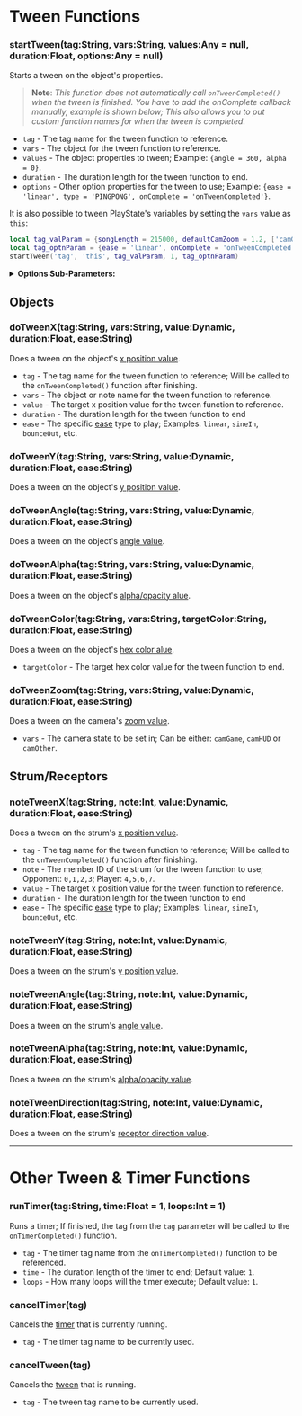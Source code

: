 # Tween Functions
### startTween(tag:String, vars:String, values:Any = null, duration:Float, options:Any = null)
Starts a tween on the object's properties.

> **Note**: _This function does not automatically call `onTweenCompleted()` when the tween is finished. You have to add the onComplete callback manually, example is shown below; This also allows you to put custom function names for when the tween is completed_.

- `tag` - The tag name for the tween function to reference.
- `vars` - The object for the tween function to reference.
- `values` - The object properties to tween; Example: `{angle = 360, alpha = 0}`.
- `duration` - The duration length for the tween function to end.
- `options` - Other option properties for the tween to use; Example: `{ease = 'linear', type = 'PINGPONG', onComplete = 'onTweenCompleted'}`.

It is also possible to tween PlayState's variables by setting the `vars` value as `this`:
```lua
local tag_valParam = {songLength = 215000, defaultCamZoom = 1.2, ['camGame.zoom'] = 1.2}
local tag_optnParam = {ease = 'linear', onComplete = 'onTweenCompleted'}
startTween('tag', 'this', tag_valParam, 1, tag_optnParam)
```

<details><summary><b>Options Sub-Parameters:</b></summary>
<p>

- `type` - Determines the type of tween to use, it can be one of these types:
     - `ONESHOT` - Will stop and remove itself from the core container when finished.
     - `PERSIST` - Will stop when finished, but unlike `ONESHOT`. It will always stay attached to the core container.
     - `LOOPING` - As the name suggests, will restart when the tween is finished playing.
     - `PINGPONG` - Plays a "hither and thither" tween animation. It's like `LOOPING` but every second execution is in reverse direction.
     - `BACKWARD` - Plays the tween animation in the reverse direction, duh.
- `ease` - The specific [ease](https://github.com/ShadowMario/FNF-PsychEngine/blob/experimental/source/psychlua/LuaUtils.hx#L335C1-L371C59) type to play; Examples: `linear`, `sineIn`, `bounceOut`, etc.
- `startDelay` - How many seconds to wait before the tween will play.
- `loopDelay` - How many seconds to wait before the tween loops again; Only applies to `LOOPING` & `PINGPONG` types.
- `onUpdate` - What function to execute on each frame that the tween is active.
- `onStart` - What function to execute when the tween starts playing.
- `onComplete` - What function to execute when the tween finishes playing.

</p>
</details>

## Objects
### doTweenX(tag:String, vars:String, value:Dynamic, duration:Float, ease:String)
Does a tween on the object's <ins>x position value</ins>.

- `tag` - The tag name for the tween function to reference; Will be called to the `onTweenCompleted()` function after finishing.
- `vars` - The object or note name for the tween function to reference.
- `value` - The target x position value for the tween function to reference.
- `duration` - The duration length for the tween function to end
- `ease` - The specific [ease](https://github.com/ShadowMario/FNF-PsychEngine/blob/experimental/source/psychlua/LuaUtils.hx#L335C1-L371C59) type to play; Examples: `linear`, `sineIn`, `bounceOut`, etc.

### doTweenY(tag:String, vars:String, value:Dynamic, duration:Float, ease:String)
Does a tween on the object's <ins>y position value</ins>.

### doTweenAngle(tag:String, vars:String, value:Dynamic, duration:Float, ease:String)
Does a tween on the object's <ins>angle value</ins>.

### doTweenAlpha(tag:String, vars:String, value:Dynamic, duration:Float, ease:String)
Does a tween on the object's <ins>alpha/opacity alue</ins>.

### doTweenColor(tag:String, vars:String, targetColor:String, duration:Float, ease:String)
Does a tween on the object's <ins>hex color alue</ins>.

- `targetColor` - The target hex color value for the tween function to end.

### doTweenZoom(tag:String, vars:String, value:Dynamic, duration:Float, ease:String)
Does a tween on the camera's <ins>zoom value</ins>.

- `vars` - The camera state to be set in; Can be either: `camGame`, `camHUD` or `camOther`.

## Strum/Receptors
### noteTweenX(tag:String, note:Int, value:Dynamic, duration:Float, ease:String)
Does a tween on the strum's <ins>x position value</ins>.

- `tag` - The tag name for the tween function to reference; Will be called to the `onTweenCompleted()` function after finishing.
- `note` - The member ID of the strum for the tween function to use; Opponent: `0,1,2,3`; Player: `4,5,6,7`.
- `value` - The target x position value for the tween function to reference.
- `duration` - The duration length for the tween function to end
- `ease` - The specific [ease](https://github.com/ShadowMario/FNF-PsychEngine/blob/experimental/source/psychlua/LuaUtils.hx#L335C1-L371C59) type to play; Examples: `linear`, `sineIn`, `bounceOut`, etc.

### noteTweenY(tag:String, note:Int, value:Dynamic, duration:Float, ease:String)
Does a tween on the strum's <ins>y position value</ins>.

### noteTweenAngle(tag:String, note:Int, value:Dynamic, duration:Float, ease:String)
Does a tween on the strum's <ins>angle value</ins>.

### noteTweenAlpha(tag:String, note:Int, value:Dynamic, duration:Float, ease:String)
Does a tween on the strum's <ins>alpha/opacity value</ins>.

### noteTweenDirection(tag:String, note:Int, value:Dynamic, duration:Float, ease:String)
Does a tween on the strum's <ins>receptor direction value</ins>.

***

# Other Tween & Timer Functions
### runTimer(tag:String, time:Float = 1, loops:Int = 1)
Runs a timer; If finished, the tag from the `tag` parameter will be called to the `onTimerCompleted()` function.

- `tag` - The timer tag name from the `onTimerCompleted()` function to be referenced.
- `time` - The duration length of the timer to end; Default value: `1`.
- `loops` - How many loops will the timer execute; Default value: `1`.

### cancelTimer(tag)
Cancels the <ins>timer</ins> that is currently running.

- `tag` - The timer tag name to be currently used.

### cancelTween(tag)
Cancels the <ins>tween</ins> that is running.

- `tag` - The tween tag name to be currently used.
